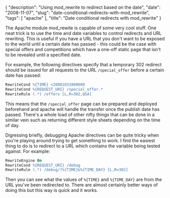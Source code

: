 {
    "description": "Using mod_rewrite to redirect based on the date",
    "date": "2008-11-07",
    "slug": "date-conditional-redirects-with-mod_rewrite",
    "tags": [
        "apache"
    ],
    "title": "Date conditional redirects with mod_rewrite"
}

The Apache module mod\_rewite is capable of some very cool stuff. One
neat trick is to use the time and date variables to control redirects
and URL rewriting. This is useful if you have a URL that you don't want
to be exposed to the world until a certain date has passed - this could
be the case with special offers and competitions which have a one-off
static page that isn't to be revealed until a specified date.

For example, the following directives specify that a temporary 302
redirect should be issued for all requests to the URL `/special_offer`
before a certain date has passed:

``` apache
RewriteCond %{TIME} <20081031000000 
RewriteCond %{REQUEST_URI} /special_offer.*
RewriteRule (.*) /offers [L,R=302,QSA]
```

This means that the `/special_offer` page can be prepared and deployed
beforehand and apache will handle the transfer once the publish date has
passed. There's a whole load of other nifty things that can be done in a
similar vein such as returning different style sheets depending on the
time of day.

Digressing briefly, debugging Apache directives can be quite tricky when
you're playing around trying to get something to work. I find the
easiest thing to do is to redirect to a URL which contains the variable
being tested against. For example:

``` apache
RewriteEngine On 
RewriteCond %{REQUEST_URI} /debug 
RewriteRule (.*) /debug/?%{TIME}&%{TIME_DAY} [L,R=302]
```

Then you can see what the values of `%{TIME}` and `%{TIME_DAY}` are from
the URL you've been redirected to. There are almost certainly better
ways of doing this but this way is quick and it works.
